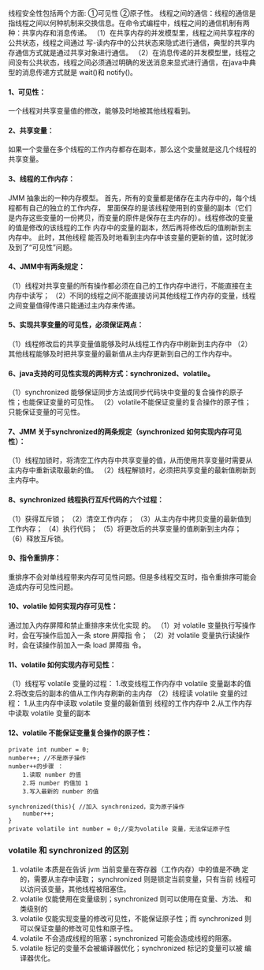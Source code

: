 线程安全性包括两个方面: ①可见性 ②原子性。
线程之间的通信：线程的通信是指线程之间以何种机制来交换信息。在命令式编程中，线程之间的通信机制有两种：共享内存和消息传递。
（1）在共享内存的并发模型里，线程之间共享程序的公共状态，线程之间通过 写-读内存中的公共状态来隐式进行通信，典型的共享内存通信方式就是通过共享对象进行通信。
（2）在消息传递的并发模型里，线程之间没有公共状态，线程之间必须通过明确的发送消息来显式进行通信，在java中典型的消息传递方式就是 wait()和 notify()。

#### 1、可见性：
一个线程对共享变量值的修改，能够及时地被其他线程看到。
#### 2、共享变量：
如果一个变量在多个线程的工作内存都存在副本，那么这个变量就是这几个线程的共享变量。
#### 3、线程的工作内存：
JMM 抽象出的一种内存模型。 首先，所有的变量都是储存在主内存中的，每个线程都有自己的独立的工作内存， 里面保存的是该线程使用到的变量的副本（它们是内存这些变量的一份拷贝，而变量的原件是保存在主内存的）。线程修改的变量的值是修改的该线程的工作 内存中的变量的副本，然后再将修改后的值刷新到主内存中。 此时，其他线程 能否及时地看到主内存中该变量的更新的值，这时就涉及到了“可见性”问题。
#### 4、JMM中有两条规定：
（1）线程对共享变量的所有操作都必须在自己的工作内存中进行，不能直接在主内存中读写；
（2）不同的线程之间不能直接访问其他线程工作内存的变量，线程之间变量值得传递只能通过主内存来传递。
#### 5、实现共享变量的可见性，必须保证两点：
（1）线程修改后的共享变量值能够及时从线程工作内存中刷新到主内存中
（2）其他线程能够及时把共享变量的最新值从主内存更新到自己的工作内存中。
#### 6、java支持的可见性实现的两种方式：synchronized、volatile。
（1）synchronized 能够保证同步方法或同步代码块中变量的复合操作的原子性；也能保证变量的可见性。
（2）volatile不能保证变量的复合操作的原子性；只能保证变量的可见性。
#### 7、JMM 关于synchronized的两条规定（synchronized 如何实现内存可见性）：
（1）线程加锁时，将清空工作内存中共享变量的值，从而使用共享变量时需要从主内存中重新读取最新的值。
（2）线程解锁时，必须把共享变量的最新值刷新到主内存中。
#### 8、synchronized 线程执行互斥代码的六个过程：
（1）获得互斥锁；
（2）清空工作内存；
（3）从主内存中拷贝变量的最新值到工作内存；
（4）执行代码；
（5）将更改后的共享变量的值刷新到主内存；
（6）释放互斥锁。
#### 9、指令重排序：
重排序不会对单线程带来内存可见性问题。但是多线程交互时，指令重排序可能会造成内存可见性问题。
#### 10、volatile 如何实现内存可见性：
通过加入内存屏障和禁止重排序来优化实现 的。
（1）对 volatile 变量执行写操作时，会在写操作后加入一条 store 屏障指 令；
（2）对 volatile 变量执行读操作时，会在读操作前加入一条 load 屏障指 令。
#### 11、volatile 如何实现内存可见性：
（1）线程写 volatile 变量的过程：
	1.改变线程工作内存中 volatile 变量副本的值
	2.将改变后的副本的值从工作内存刷新的主内存
（2）线程读 volatile 变量的过程：
	1.从主内存中读取 volatile 变量的最新值到 线程的工作内存中
	2.从工作内存中读取 volatile 变量的副本
#### 12、volatile 不能保证变量复合操作的原子性：
	private int number = 0; 
	number++; //不是原子操作 
	number++的步骤 ：
		1.读取 number 的值 
		2.将 number 的值加 1 
		3.写入最新的 number 的值 

	synchronized(this){ //加入 synchronized，变为原子操作 
		number++; 
	}
	private volatile int number = 0;//变为volatile 变量，无法保证原子性
  
### volatile 和 synchronized 的区别
1. volatile 本质是在告诉 jvm 当前变量在寄存器（工作内存）中的值是不确 定的，需要从主存中读取； synchronized 则是锁定当前变量，只有当前 线程可以访问该变量，其他线程被阻塞住。
2. volatile 仅能使用在变量级别；synchronized 则可以使用在变量、方法、 和类级别的
3. volatile 仅能实现变量的修改可见性，不能保证原子性；而 synchronized 则可以保证变量的修改可见性和原子性。
4. volatile 不会造成线程的阻塞；synchronized 可能会造成线程的阻塞。
5. volatile 标记的变量不会被编译器优化；synchronized 标记的变量可以被 编译器优化。
